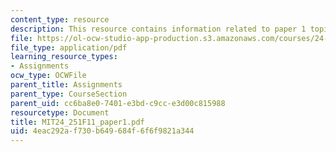 ```yaml
---
content_type: resource
description: This resource contains information related to paper 1 topics.
file: https://ol-ocw-studio-app-production.s3.amazonaws.com/courses/24-251-introduction-to-philosophy-of-language-fall-2011/4eac292af730b649684f6f6f9821a344_MIT24_251F11_paper1.pdf
file_type: application/pdf
learning_resource_types:
- Assignments
ocw_type: OCWFile
parent_title: Assignments
parent_type: CourseSection
parent_uid: cc6ba8e0-7401-e3bd-c9cc-e3d00c815988
resourcetype: Document
title: MIT24_251F11_paper1.pdf
uid: 4eac292a-f730-b649-684f-6f6f9821a344
---
```

